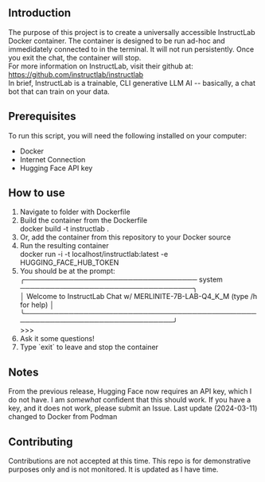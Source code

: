 ## Introduction
The purpose of this project is to create a universally accessible InstructLab Docker container. The container is designed to be run ad-hoc and immedidately connected to in the terminal. It will not run persistently. Once you exit the chat, the container will stop.</br>
For more information on InstructLab, visit their github at: https://github.com/instructlab/instructlab </br>
In brief, InstructLab is a trainable, CLI generative LLM AI -- basically, a chat bot that can train on your data.

## Prerequisites
To run this script, you will need the following installed on your computer:
<ul>
  <li>Docker</li>
  <li>Internet Connection</li>
  <li>Hugging Face API key</li>
</ul>

## How to use
<ol>
  <li>Navigate to folder with Dockerfile</li>
  <li>Build the container from the Dockerfile</li>
      docker build -t instructlab .
  <li>Or, add the container from this repository to your Docker source</li>
  <li>Run the resulting container</li>
      docker run -i -t localhost/instructlab:latest -e HUGGING_FACE_HUB_TOKEN
  <li>You should be at the prompt:</li>
    ╭─────────────────────────────────── system ───────────────────────────────────╮ </br>
    │ Welcome to InstructLab Chat w/ MERLINITE-7B-LAB-Q4_K_M (type /h for help)    │ </br>
    ╰──────────────────────────────────────────────────────────────────────────────╯ </br>
    >>>
  <li>Ask it some questions!
  <li>Type `exit` to leave and stop the container</li>
</ol>

## Notes
From the previous release, Hugging Face now requires an API key, which I do not have.
I am _somewhat_ confident that this should work. If you have a key, and it does not work, please submit an Issue.
Last update (2024-03-11) changed to Docker from Podman

## Contributing
Contributions are not accepted at this time. This repo is for demonstrative purposes only and is not monitored. It is updated as I have time.
